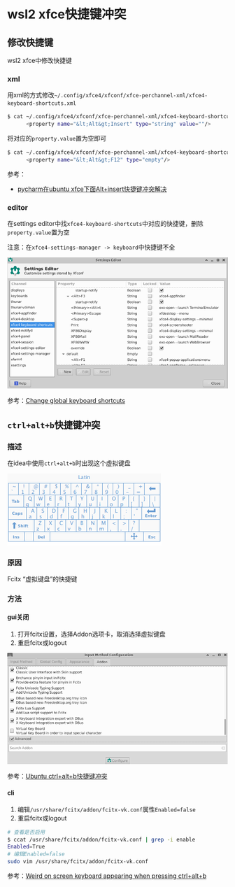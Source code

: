 # wsl2 xfce快捷键冲突

## 修改快捷键

wsl2 xfce中修改快捷键

### xml

用xml的方式修改`~/.config/xfce4/xfconf/xfce-perchannel-xml/xfce4-keyboard-shortcuts.xml`

```bash
$ cat ~/.config/xfce4/xfconf/xfce-perchannel-xml/xfce4-keyboard-shortcuts.xml | grep -i insert
      <property name="&lt;Alt&gt;Insert" type="string" value=""/>
```

将对应的`property.value`置为空即可

```bash
$ cat ~/.config/xfce4/xfconf/xfce-perchannel-xml/xfce4-keyboard-shortcuts.xml | grep -i f12
      <property name="&lt;Alt&gt;F12" type="empty"/>
```

参考：

- [pycharm在ubuntu xfce下面Alt+insert快捷键冲突解决](https://yuchi.blog.csdn.net/article/details/77433901)

### editor

在settings editor中找`xfce4-keyboard-shortcuts`中对应的快捷键，删除`property.value`置为空

注意：在`xfce4-settings-manager -> keyboard`中快捷键不全

![](../../assets/images/a249bcd7-371d-44e9-b23d-4b1af5e5757f.png)

参考：[Change global keyboard shortcuts](https://unix.stackexchange.com/questions/44643/change-global-keyboard-shortcuts#:~:text=Go%20to%20Menu%20%E2%86%92%20Settings,Xfce4%2C%20though%20not%20user%20friendly.)

## `ctrl+alt+b`快捷键冲突

### 描述

在idea中使用`ctrl+alt+b`时出现这个虚拟键盘

![](../../assets/images/e318a901-dda3-45f4-bd17-3efda62a0823.png)

### 原因

Fcitx “虚拟键盘”的快捷键

### 方法

#### gui关闭

1. 打开fcitx设置，选择Addon选项卡，取消选择虚拟键盘
2. 重启fcitx或logout

![](../../assets/images/09dbe5c7-951c-4fb0-b9c4-a92a5056eb7f.png)

参考：[Ubuntu ctrl+alt+b快捷键冲突](https://www.cnblogs.com/drizzlewithwind/p/5997369.html)

#### cli

1. 编辑`/usr/share/fcitx/addon/fcitx-vk.conf`属性`Enabled=false`
2. 重启fcitx或logout

```zsh
# 查看是否启用
$ ccat /usr/share/fcitx/addon/fcitx-vk.conf | grep -i enable
Enabled=True
# 编辑Enabled=false
sudo vim /usr/share/fcitx/addon/fcitx-vk.conf
```

参考：[Weird on screen keyboard appearing when pressing ctrl+alt+b](https://askubuntu.com/a/884288)
